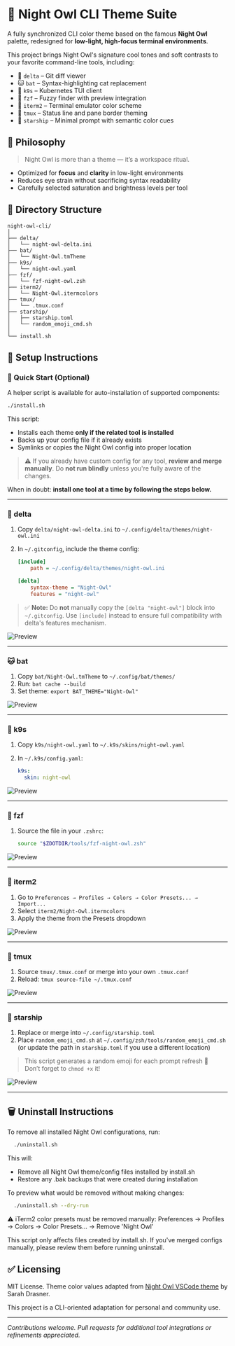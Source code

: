 # 🌙 Night Owl CLI Theme Suite

A fully synchronized CLI color theme based on the famous **Night Owl** palette, redesigned for **low-light, high-focus terminal environments**.

This project brings Night Owl's signature cool tones and soft contrasts to your favorite command-line tools, including:

- 🐙 `delta` – Git diff viewer
- 🐱 `bat` – Syntax-highlighting cat replacement
- 🛁 `k9s` – Kubernetes TUI client
- 🧬 `fzf` – Fuzzy finder with preview integration
- 🔮 `iterm2` – Terminal emulator color scheme
- 🧪 `tmux` – Status line and pane border theming
- 🚀 `starship` – Minimal prompt with semantic color cues

## 🎯 Philosophy

> Night Owl is more than a theme — it’s a workspace ritual.

- Optimized for **focus** and **clarity** in low-light environments
- Reduces eye strain without sacrificing syntax readability
- Carefully selected saturation and brightness levels per tool

## 📁 Directory Structure

```text
night-owl-cli/
│
├── delta/
│   └── night-owl-delta.ini
├── bat/
│   └── Night-Owl.tmTheme
├── k9s/
│   └── night-owl.yaml
├── fzf/
│   └── fzf-night-owl.zsh
├── iterm2/
│   └── Night-Owl.itermcolors
├── tmux/
│   └── .tmux.conf
├── starship/
│   ├── starship.toml
│   └── random_emoji_cmd.sh
│
└── install.sh
```

## 🔧 Setup Instructions

### 🔹 Quick Start (Optional)

A helper script is available for auto-installation of supported components:

```bash
./install.sh
```

This script:

- Installs each theme **only if the related tool is installed**
- Backs up your config file if it already exists
- Symlinks or copies the Night Owl config into proper location

> ⚠️ If you already have custom config for any tool, **review and merge manually**.
> Do **not run blindly** unless you're fully aware of the changes.

When in doubt: **install one tool at a time by following the steps below.**

---

### 🐙 delta

1. Copy `delta/night-owl-delta.ini` to `~/.config/delta/themes/night-owl.ini`
2. In `~/.gitconfig`, include the theme config:

   ```ini
   [include]
       path = ~/.config/delta/themes/night-owl.ini

   [delta]
       syntax-theme = "Night-Owl"
       features = "night-owl"
   ```

> ✅ **Note:** Do **not** manually copy the `[delta "night-owl"]` block into `~/.gitconfig`.
> Use `[include]` instead to ensure full compatibility with delta's features mechanism.

![Preview](./screenshots/delta-preview.png)


---

### 🐱 bat

1. Copy `bat/Night-Owl.tmTheme` to `~/.config/bat/themes/`
2. Run: `bat cache --build`
3. Set theme: `export BAT_THEME="Night-Owl"`

![Preview](./screenshots/bat-preview.png)

---

### 🛁 k9s

1. Copy `k9s/night-owl.yaml` to `~/.k9s/skins/night-owl.yaml`
2. In `~/.k9s/config.yaml`:

   ```yaml
   k9s:
     skin: night-owl
   ```

![Preview](./screenshots/k9s-preview.png)

---

### 🧬 fzf

1. Source the file in your `.zshrc`:

   ```sh
   source "$ZDOTDIR/tools/fzf-night-owl.zsh"
   ```

![Preview](./screenshots/fzf-preview.png)

---

### 🔮 iterm2

1. Go to `Preferences → Profiles → Colors → Color Presets... → Import...`
2. Select `iterm2/Night-Owl.itermcolors`
3. Apply the theme from the Presets dropdown

![Preview](./screenshots/iterm2-preview.png)

---

### 🧪 tmux

1. Source `tmux/.tmux.conf` or merge into your own `.tmux.conf`
2. Reload: `tmux source-file ~/.tmux.conf`

![Preview](./screenshots/tmux-preview.png)

---

### 🚀 starship

1. Replace or merge into `~/.config/starship.toml`
2. Place `random_emoji_cmd.sh` at `~/.config/zsh/tools/random_emoji_cmd.sh`  
   (or update the path in `starship.toml` if you use a different location)

> This script generates a random emoji for each prompt refresh 🎲  
> Don’t forget to `chmod +x` it!

![Preview](./screenshots/starship-preview.png)

---

## 🗑️ Uninstall Instructions

To remove all installed Night Owl configurations, run:

```bash
  ./uninstall.sh
```

This will:
- Remove all Night Owl theme/config files installed by install.sh
- Restore any .bak backups that were created during installation

To preview what would be removed without making changes:

```bash
  ./uninstall.sh --dry-run
```

⚠️ iTerm2 color presets must be removed manually:
  Preferences → Profiles → Colors → Color Presets... → Remove 'Night Owl'

This script only affects files created by install.sh. If you've merged configs manually,
please review them before running uninstall.

## ✅ Licensing

MIT License. Theme color values adapted from [Night Owl VSCode theme](https://github.com/sdras/night-owl-vscode-theme) by Sarah Drasner.

This project is a CLI-oriented adaptation for personal and community use.

---

*Contributions welcome. Pull requests for additional tool integrations or refinements appreciated.*
